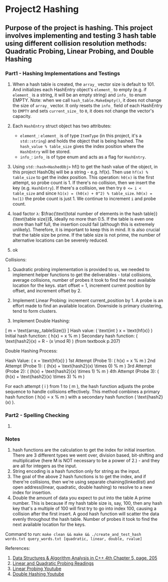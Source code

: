 # Project2 Hashing

## Purpose of the project is hashing. This project involves implementing and testing 3 hash table using different collision resolution methods: Quadratic Probing, Linear Probing, and Double Hashing

### Part1 - Hashing Implementations and Testings

1. When a hash table is created, the `array_` vector size is default to 101. And initializes each HashEntry object's `element_` to empty (e.g. if `element_` is a string, it will be an empty string) and `info_` to enum EMPTY. Note: when we call `hash_table.MakeEmpty()`, it does not change the size of `array_` vector. It only resets the `info_` field of each HashEntry to `EMPTY` and sets `current_size_` to `0`, it does not change the vector's capacity.

2. Each `HashEntry` struct object has two attributes:
   - `element_`: `element_` is of type `ItemType` (in this project, it's a `std::string`) and holds the object that is being hashed. The `hash_value % table_size` gives the index position where the `HashEntry` will be stored.
   - `info_`: `info_` is of type enum and acts as a flag for `HashEntry`.

3. Using `std::hash<HashedObj>`  hf() to get the hash value of the object, in this project HashObj will be a string - e.g. hf(x). Then use `hf(x) % table_size` to get the index position. This operation: `h0(x)` is the first attempt, so probe count is 1. If there's no collision, then we insert the key (e.g. `HashEntry`). If there's a collision, we then try `0 <= i < table_size` and since `h1(x) = (h0(x) + 0^2) % table_size`. `h0(x) = hx(1)` the probe count is just 1. We continue to increment `i` and probe count.

4. load factor `λ`: $\frac{\text{total number of elements in the hash table}}{\text{table size}}$, ideally no more than 0.5. If the table is even one more than half full, the insertion could fail (although this is extremely unlikely). Therefore, it is important to keep this in mind. It is also crucial that the table size be prime. If the table size is not prime, the number of alternative locations can be severely reduced.

5. ok

Collisions:

1. Quadratic probing implementation is provided to us, we needed to implement helper functions to get the deliverables - total collisions, average collisions, number of probes it took to find the next available location for the keys.
start offset = 1, increment current position by offset, and increment offset by 2.

2. Implement Linear Probing: increment current_position by 1. A probe is an effort made to find an available location. Downside is primary clustering, tend to form clusters.

3. Implement Double Hashing:

\[ m = \text{array\_.tableSize()} \]
Hash value: \( \text{int } x = \text{hf(x)} \)
Initial hash function: \( h(x) = x \% m \)
Secondary hash function: \( \text{hash2}(x) = R - (x \mod R) \) (from textbook p.207)

Double Hashing Process:

Hash Value: \( x = \text{hf(x)} \)
1st Attempt (Probe 1): \( h(x) = x \% m \)
2nd Attempt (Probe 1): \( (h(x) + \text{hash2}(x) \times 0) \% m \)
3rd Attempt (Probe 2): \( (h(x) + \text{hash2}(x) \times 1) \% m \)
4th Attempt (Probe 3): \( (h(x) + \text{hash2}(x) \times 3) \% m \)

For each attempt \( i \) from 1 to \( m \), the hash function adjusts the probe sequence to handle collisions effectively. This method combines a primary hash function \( h(x) = x \% m \) with a secondary hash function \( \text{hash2}(x) \).


### Part2 - Spelling Checking

1.

### Notes

1. hash functions are the calculation to get the index for initial insertion. There are 3 different types we went over, division based, bit-shifting and multiplicative (here M is NOT necessary to be a power of 2.) - and they are all for integers as the input.
2. String encoding is a hash function only for string as the input.
3. The goal of the above 2 hash functions is to get the index, and if there're collisions, then we're using separate chaining(linkedlist) and open address(linear, quadratic, double hashing) to resolve to a new index for insertion.
4. Double the amount of data you expect to put into the table
A prime number. This is because if my hash table size is, say, 100, then any hash key that's a multiple of 100 will first try to go into index 100, causing a collision after the first insert. A good hash function will scatter the data evenly throughout the hash table.
Number of probes it took to find the next available location for the keys.

Command to run:
`make clean && make && ./create_and_test_hash words.txt query_words.txt [quadratic, linear, double, rvalue]`

References:

1. [Data Structures & Algorithm Analysis in C++ 4th Chapter 5, page. 205](https://www.uoitc.edu.iq/images/documents/informatics-institute/Competitive_exam/DataStructures.pdf)
2. [Linear and Quadratic Probing Readings](https://www.andrew.cmu.edu/course/15-310/applications/ln/hashing-review.html#:~:text=Quadratic%20Probing%20is%20just%20like,it%20looks%20ahead%201%20position)
3. [Linear Probing Youtube](https://www.youtube.com/watch?v=zeMa9sg-VJM)
4. [Double Hashing Youtube](https://www.youtube.com/watch?v=AYcsTOeFVas&t=718s)
